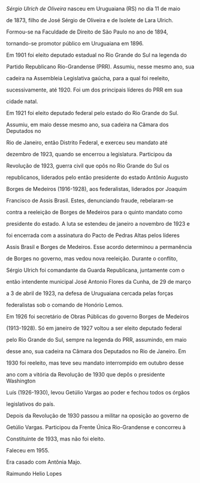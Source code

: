 

*Sérgio Ulrich de Oliveira* nasceu em Uruguaiana (RS) no dia 11 de maio

de 1873, filho de José Sérgio de Oliveira e de Isolete de Lara Ulrich.



Formou-se na Faculdade de Direito de São Paulo no ano de 1894,

tornando-se promotor público em Uruguaiana em 1896.



Em 1901 foi eleito deputado estadual no Rio Grande do Sul na legenda do

Partido Republicano Rio-Grandense (PRR). Assumiu, nesse mesmo ano, sua

cadeira na Assembleia Legislativa gaúcha, para a qual foi reeleito,

sucessivamente, até 1920. Foi um dos principais líderes do PRR em sua

cidade natal.



Em 1921 foi eleito deputado federal pelo estado do Rio Grande do Sul.

Assumiu, em maio desse mesmo ano, sua cadeira na Câmara dos Deputados no

Rio de Janeiro, então Distrito Federal, e exerceu seu mandato até

dezembro de 1923, quando se encerrou a legislatura. Participou da

Revolução de 1923, guerra civil que opôs no Rio Grande do Sul os

republicanos, liderados pelo então presidente do estado Antônio Augusto

Borges de Medeiros (1916-1928), aos federalistas, liderados por Joaquim

Francisco de Assis Brasil. Estes, denunciando fraude, rebelaram-se

contra a reeleição de Borges de Medeiros para o quinto mandato como

presidente do estado. A luta se estendeu de janeiro a novembro de 1923 e

foi encerrada com a assinatura do Pacto de Pedras Altas pelos líderes

Assis Brasil e Borges de Medeiros. Esse acordo determinou a permanência

de Borges no governo, mas vedou nova reeleição. Durante o conflito,

Sérgio Ulrich foi comandante da Guarda Republicana, juntamente com o

então intendente municipal José Antonio Flores da Cunha, de 29 de março

a 3 de abril de 1923, na defesa de Uruguaiana cercada pelas forças

federalistas sob o comando de Honório Lemos.



Em 1926 foi secretário de Obras Públicas do governo Borges de Medeiros

(1913-1928). Só em janeiro de 1927 voltou a ser eleito deputado federal

pelo Rio Grande do Sul, sempre na legenda do PRR, assumindo, em maio

desse ano, sua cadeira na Câmara dos Deputados no Rio de Janeiro. Em

1930 foi reeleito, mas teve seu mandato interrompido em outubro desse

ano com a vitória da Revolução de 1930 que depôs o presidente Washington

Luís (1926-1930), levou Getúlio Vargas ao poder e fechou todos os órgãos

legislativos do país.



Depois da Revolução de 1930 passou a militar na oposição ao governo de

Getúlio Vargas. Participou da Frente Única Rio-Grandense e concorreu à

Constituinte de 1933, mas não foi eleito.



Faleceu em 1955.



Era casado com Antônia Majo.



Raimundo Helio Lopes



